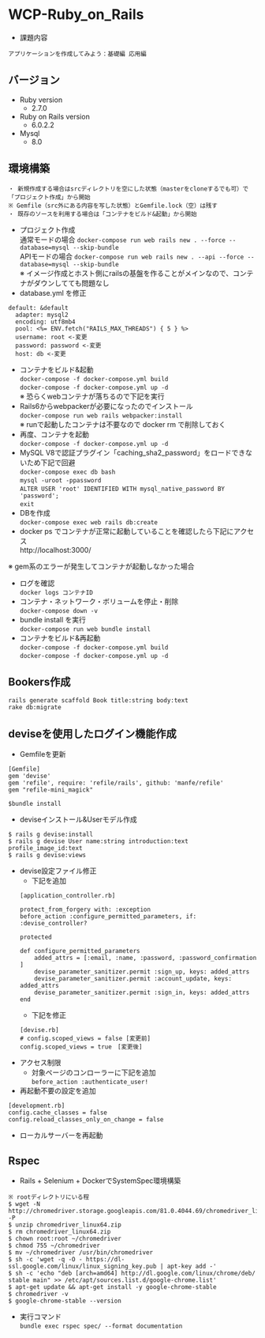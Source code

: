 # WCP-Ruby_on_Rails
- 課題内容  
```
アプリケーションを作成してみよう：基礎編 応用編
```
## バージョン
- Ruby version
    - 2.7.0
- Ruby on Rails version
    - 6.0.2.2
- Mysql
    - 8.0

## 環境構築
```
・ 新規作成する場合はsrcディレクトリを空にした状態（masterをcloneするでも可）で「プロジェクト作成」から開始  
※ Gemfile（src外にある内容を写した状態）とGemfile.lock（空）は残す
・ 既存のソースを利用する場合は「コンテナをビルド&起動」から開始
```
- プロジェクト作成   
通常モードの場合
`docker-compose run web rails new . --force --database=mysql --skip-bundle`  
APIモードの場合
`docker-compose run web rails new . --api --force --database=mysql --skip-bundle`  
※ イメージ作成とホスト側にrailsの基盤を作ることがメインなので、コンテナがダウンしてても問題なし
- database.yml を修正  
```
default: &default
  adapter: mysql2
  encoding: utf8mb4
  pool: <%= ENV.fetch("RAILS_MAX_THREADS") { 5 } %>
  username: root <-変更
  password: password <-変更
  host: db <-変更
```
- コンテナをビルド&起動  
`docker-compose -f docker-compose.yml build`  
`docker-compose -f docker-compose.yml up -d`  
※ 恐らくwebコンテナが落ちるので下記を実行
- Rails6からwebpackerが必要になったのでインストール  
`docker-compose run web rails webpacker:install`  
※ runで起動したコンテナは不要なので docker rm で削除しておく
- 再度、コンテナを起動  
`docker-compose -f docker-compose.yml up -d`
- MySQL V8で認証プラグイン「caching_sha2_password」をロードできないため下記で回避  
`docker-compose exec db bash`  
`mysql -uroot -ppassword`  
`ALTER USER 'root' IDENTIFIED WITH mysql_native_password BY 'password';`  
`exit`
- DBを作成  
`docker-compose exec web rails db:create`   
- docker ps でコンテナが正常に起動していることを確認したら下記にアクセス  
http://localhost:3000/

※ gem系のエラーが発生してコンテナが起動しなかった場合  
- ログを確認  
`docker logs コンテナID`
- コンテナ・ネットワーク・ボリュームを停止・削除  
`docker-compose down -v`
- bundle install を実行  
`docker-compose run web bundle install`
- コンテナをビルド&再起動  
`docker-compose -f docker-compose.yml build`  
`docker-compose -f docker-compose.yml up -d`

## Bookers作成
`rails generate scaffold Book title:string body:text`  
`rake db:migrate`  

## deviseを使用したログイン機能作成
- Gemfileを更新  
```
[Gemfile]
gem 'devise'
gem 'refile', require: 'refile/rails', github: 'manfe/refile'
gem "refile-mini_magick"

$bundle install
```  
- deviseインストール&Userモデル作成  
```
$ rails g devise:install
$ rails g devise User name:string introduction:text profile_image_id:text
$ rails g devise:views
```  
- devise設定ファイル修正  
    - 下記を追加  
    ```
    [application_controller.rb]

    protect_from_forgery with: :exception
    before_action :configure_permitted_parameters, if: :devise_controller?

    protected

    def configure_permitted_parameters
        added_attrs = [:email, :name, :password, :password_confirmation ]
        devise_parameter_sanitizer.permit :sign_up, keys: added_attrs
        devise_parameter_sanitizer.permit :account_update, keys: added_attrs
        devise_parameter_sanitizer.permit :sign_in, keys: added_attrs
    end
    ```
    - 下記を修正  
    ```
    [devise.rb]
    # config.scoped_views = false [変更前]
    config.scoped_views = true　[変更後]
    ```
-  アクセス制限  
    - 対象ページのコンローラーに下記を追加  
    `before_action :authenticate_user!`
- 再起動不要の設定を追加  
```
[development.rb]
config.cache_classes = false
config.reload_classes_only_on_change = false
```
- ローカルサーバーを再起動  

## Rspec
- Rails + Selenium + DockerでSystemSpec環境構築  
```
※ rootディレクトリにいる程
$ wget -N http://chromedriver.storage.googleapis.com/81.0.4044.69/chromedriver_linux64.zip -P
$ unzip chromedriver_linux64.zip
$ rm chromedriver_linux64.zip
$ chown root:root ~/chromedriver
$ chmod 755 ~/chromedriver
$ mv ~/chromedriver /usr/bin/chromedriver
$ sh -c 'wget -q -O - https://dl-ssl.google.com/linux/linux_signing_key.pub | apt-key add -'
$ sh -c 'echo "deb [arch=amd64] http://dl.google.com/linux/chrome/deb/ stable main" >> /etc/apt/sources.list.d/google-chrome.list'  
$ apt-get update && apt-get install -y google-chrome-stable
$ chromedriver -v
$ google-chrome-stable --version
```  
- 実行コマンド  
`bundle exec rspec spec/ --format documentation`
